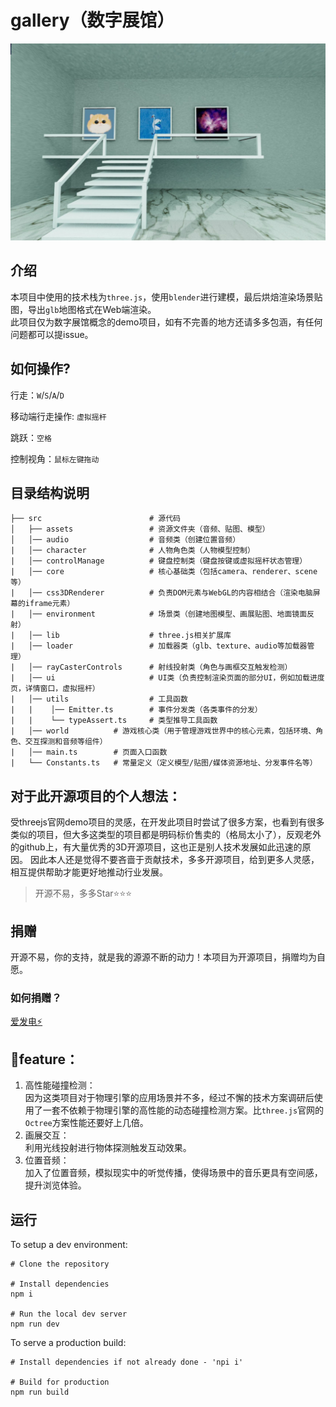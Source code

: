 # gallery（数字展馆）

![cover.jpg](./cover.jpg)

## 介绍
本项目中使用的技术栈为`three.js`，使用`blender`进行建模，最后烘焙渲染场景贴图，导出`glb`地图格式在Web端渲染。  
此项目仅为数字展馆概念的demo项目，如有不完善的地方还请多多包涵，有任何问题都可以提issue。

## 如何操作?
行走：`W`/`S`/`A`/`D`

移动端行走操作: `虚拟摇杆`

跳跃：`空格`

控制视角：`鼠标左键拖动`

## 目录结构说明
```text
├── src                        # 源代码
│   ├── assets                 # 资源文件夹（音频、贴图、模型）
│   │── audio                  # 音频类（创建位置音频）
|   │── character              # 人物角色类（人物模型控制）
|   │── controlManage          # 键盘控制类（键盘按键或虚拟摇杆状态管理）
|   │── core                   # 核心基础类（包括camera、renderer、scene等）
|   │── css3DRenderer          # 负责DOM元素与WebGL的内容相结合（渲染电脑屏幕的iframe元素）
|   │── environment            # 场景类（创建地图模型、画展贴图、地面镜面反射）
|   │── lib                    # three.js相关扩展库
|   │── loader                 # 加载器类（glb、texture、audio等加载器管理）
|   │── rayCasterControls      # 射线投射类（角色与画框交互触发检测）
|   │── ui                     # UI类（负责控制渲染页面的部分UI，例如加载进度页，详情窗口，虚拟摇杆）
|   │── utils                  # 工具函数
|   |    │── Emitter.ts        # 事件分发类（各类事件的分发）
|   |    └── typeAssert.ts     # 类型推导工具函数
|   │── world          # 游戏核心类（用于管理游戏世界中的核心元素，包括环境、角色、交互探测和音频等组件）
|   │── main.ts        # 页面入口函数
|   └── Constants.ts   # 常量定义（定义模型/贴图/媒体资源地址、分发事件名等）
```

## 对于此开源项目的个人想法：
受threejs官网demo项目的灵感，在开发此项目时尝试了很多方案，也看到有很多类似的项目，但大多这类型的项目都是明码标价售卖的（格局太小了），反观老外的github上，有大量优秀的3D开源项目，这也正是别人技术发展如此迅速的原因。
因此本人还是觉得不要吝啬于贡献技术，多多开源项目，给到更多人灵感，相互提供帮助才能更好地推动行业发展。

> 开源不易，多多Star⭐⭐⭐

## 捐赠
开源不易，你的支持，就是我的源源不断的动力！本项目为开源项目，捐赠均为自愿。
### 如何捐赠？
[爱发电⚡](https://afdian.net/a/twimark)

## 🎇feature：
1. 高性能碰撞检测：  
   因为这类项目对于物理引擎的应用场景并不多，经过不懈的技术方案调研后使用了一套不依赖于物理引擎的高性能的动态碰撞检测方案。比`three.js`官网的`Octree`方案性能还要好上几倍。
2. 画展交互：  
   利用光线投射进行物体探测触发互动效果。
3. 位置音频：  
   加入了位置音频，模拟现实中的听觉传播，使得场景中的音乐更具有空间感，提升浏览体验。

## 运行
To setup a dev environment:
```text
# Clone the repository

# Install dependencies
npm i

# Run the local dev server
npm run dev
```
To serve a production build:
```text
# Install dependencies if not already done - 'npi i'

# Build for production
npm run build
```
